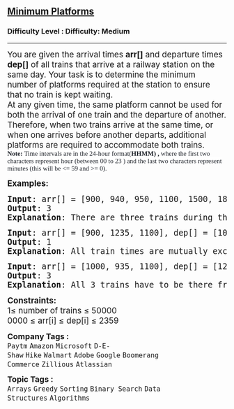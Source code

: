 <h2><a href="https://www.geeksforgeeks.org/problems/minimum-platforms-1587115620/1?page=1&company=Google,Uber&sortBy=submissions">Minimum Platforms</a></h2><h3>Difficulty Level : Difficulty: Medium</h3><hr><div class="problems_problem_content__Xm_eO"><p><span style="font-size: 14pt;">You are given the arrival times <strong>arr[]</strong> and departure times <strong>dep[]</strong> of all trains that arrive at a railway station on the same day. Your task is to determine the minimum number of platforms required at the station to ensure that no train is kept waiting.<br></span><span style="font-size: 14pt;">At any given time, the same platform cannot be used for both the arrival of one train and the departure of another. Therefore, when two trains arrive at the same time, or when one arrives before another departs, additional platforms are required to accommodate both trains.<br><span style="box-sizing: border-box; font-weight: bolder; font-size: 15px; color: #1e2229; background-color: #ffffff; font-family: 'Source Sans 3' !important;">Note:</span><span style="color: #1e2229; font-family: Nunito; font-size: 15px; background-color: #ffffff;">&nbsp;Time intervals are in the 24-hour format(</span><span style="box-sizing: border-box; font-weight: bolder; font-size: 15px; color: #1e2229; background-color: #ffffff; font-family: 'Source Sans 3' !important;">HHMM) ,</span><span style="color: #1e2229; font-family: Nunito; font-size: 15px; background-color: #ffffff;">&nbsp;where the first two characters represent hour (between 00 to 23 ) and the last two characters represent minutes (this will be &lt;= 59 and &gt;= 0).</span></span></p>
<p><span style="font-size: 14pt;"><strong>Examples:</strong></span></p>
<pre><span style="font-size: 14pt;"><strong>Input</strong>: arr[] = [900, 940, 950, 1100, 1500, 1800], dep[] = [910, 1200, 1120, 1130, 1900, 2000]
<strong>Output</strong>: 3
<strong>Explanation</strong>: There are three trains during the time 9:40 to 12:00. So we need a minimum of 3 platforms.</span></pre>
<pre><span style="font-size: 14pt;"><strong>Input</strong>: arr[] = [900, 1235, 1100], dep[] = [1000, 1240, 1200]
<strong>Output</strong>: 1
<strong>Explanation</strong>: All train times are mutually exclusive. So we need only one platform
</span></pre>
<pre><span style="font-size: 14pt;"><strong>Input</strong>: arr[] = [1000, 935, 1100], dep[] = [1200, 1240, 1130]
<strong>Output</strong>: 3
<strong>Explanation</strong>: All 3 trains have to be there from 11:00 to 11:30</span></pre>
<p><span style="font-size: 14pt;"><strong>Constraints:<br></strong>1≤ number of trains ≤ 50000<br>0000 ≤ arr[i] ≤ dep[i] ≤ 2359<br></span></p></div><p><span style=font-size:18px><strong>Company Tags : </strong><br><code>Paytm</code>&nbsp;<code>Amazon</code>&nbsp;<code>Microsoft</code>&nbsp;<code>D-E-Shaw</code>&nbsp;<code>Hike</code>&nbsp;<code>Walmart</code>&nbsp;<code>Adobe</code>&nbsp;<code>Google</code>&nbsp;<code>Boomerang Commerce</code>&nbsp;<code>Zillious</code>&nbsp;<code>Atlassian</code>&nbsp;<br><p><span style=font-size:18px><strong>Topic Tags : </strong><br><code>Arrays</code>&nbsp;<code>Greedy</code>&nbsp;<code>Sorting</code>&nbsp;<code>Binary Search</code>&nbsp;<code>Data Structures</code>&nbsp;<code>Algorithms</code>&nbsp;